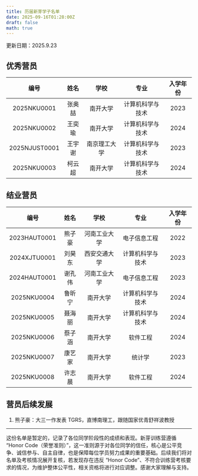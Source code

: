 ```yaml
---
title: 历届新芽学子名单
date: 2025-09-16T01:28:00Z
draft: false
math: true
---
```


更新日期：2025.9.23  

## 优秀营员

| 编号          | 姓名   | 学校       | 专业               | 入学年份 |
| :-----------: | :-----: | :--------: | :----------------: | :------: |
| 2025NKU0001   | 张奥喆 | 南开大学   | 计算机科学与技术   | 2023     |
| 2025NKU0002   | 王奕瑜 | 南开大学   | 计算机科学与技术   | 2024     |
| 2025NJUST0001 | 王宇谢 | 南京理工大学 | 计算机科学与技术   | 2023     |
| 2025NKU0003  | 柯云超 | 南开大学   | 计算机科学与技术   | 2024     |

## 结业营员

| 编号          | 姓名   | 学校       | 专业               | 入学年份 |
| :-----------: | :-----: | :--------: | :----------------: | :------: |
| 2023HAUT0001  | 熊子豪 | 河南工业大学 | 电子信息工程       | 2022     |
| 2024XJTU0001  | 刘昊东 | 西安交通大学 | 计算机科学与技术   | 2023     |
| 2024HAUT0001  | 谢孔伟 | 河南工业大学 | 电子信息工程       | 2023     |
| 2025NKU0004   | 鲁昕宁 | 南开大学   | 计算机科学与技术   | 2024     |
| 2025NKU0005   | 聂海丽 | 南开大学   | 计算机科学与技术   | 2024     |
| 2025NKU0006   | 蔡子涵 | 南开大学   | 软件工程           | 2024     |
| 2025NKU0007   | 康艺家 | 南开大学   | 统计学             | 2023     |
| 2025NKU0008   | 许志晨 | 南开大学   | 软件工程           | 2024     |

## 营员后续发展

1. 熊子豪：大三一作发表 TGRS，直博南理工，跟随国家优青舒祥波教授  

---

这份名单是暂定的，记录了各位同学阶段性的成绩和表现。新芽训练营遵循 “Honor Code（荣誉准则）”，这一准则源于对各位同学的信任，核心是公平竞争、诚信参与、自主自律，也是保障每位学员努力成果的重要基础。后续我们将对名单及考核情况展开复核，若发现存在违反 “Honor Code”、不符合训练营考核要求的情况，为维护整体公平性，相关资格将进行对应调整。感谢大家理解与支持。